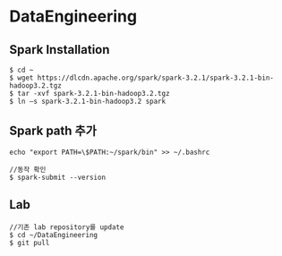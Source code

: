 # DataEngineering
## Spark Installation
```
$ cd ~
$ wget https://dlcdn.apache.org/spark/spark-3.2.1/spark-3.2.1-bin-hadoop3.2.tgz
$ tar -xvf spark-3.2.1-bin-hadoop3.2.tgz
$ ln –s spark-3.2.1-bin-hadoop3.2 spark
```
## Spark path 추가
```
echo "export PATH=\$PATH:~/spark/bin" >> ~/.bashrc
```
```
//동작 확인
$ spark-submit --version
```
## Lab
```
//기존 lab repository를 update
$ cd ~/DataEngineering
$ git pull
```
